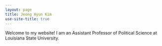 ```yaml
---
layout: page
title: Jeong Hyun Kim
use-site-title: true
---
```


<p> Welcome to my website! I am an Assistant Professor of Political Science at Louisiana State University. <p>
